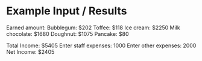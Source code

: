 # Example Input / Results
Earned amount:
Bubblegum: $202
Toffee: $118
Ice cream: $2250
Milk chocolate: $1680
Doughnut: $1075
Pancake: $80

Total Income: $5405
Enter staff expenses: 1000
Enter other expenses: 2000
Net Income: $2405
